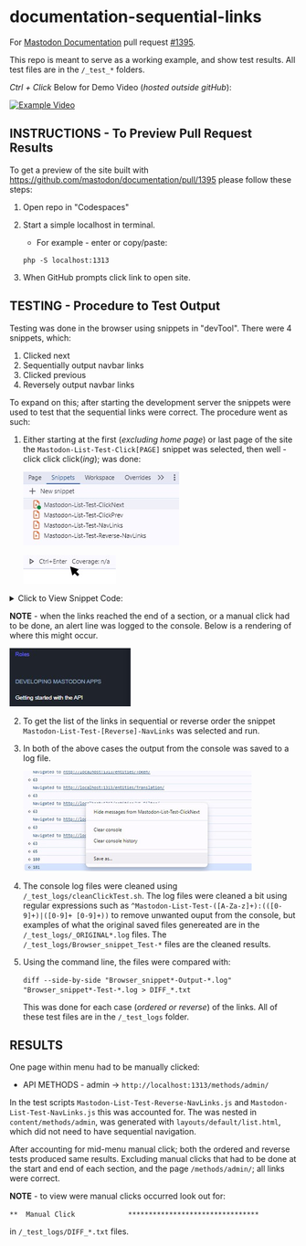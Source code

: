 # documentation-sequential-links
For [Mastodon Documentation](https://github.com/mastodon/documentation) pull request 
[#1395](https://github.com/mastodon/documentation/pull/1395). 

This repo is meant to serve as a working example, and show test results.
All test files are in the `/_test_*` folders.

_Ctrl + Click_ Below for Demo Video (_hosted outside gitHub_):

[![Example Video](https://practicing.xyz/gitHub/Process/ExampleVideos/documentation-sequential-links/videoImg.jpg)](https://practicing.xyz/gitHub/Process/ExampleVideos/documentation-sequential-links/Example.webm)

## INSTRUCTIONS - To Preview Pull Request Results
To get a preview of the site built with 
https://github.com/mastodon/documentation/pull/1395 
please follow these steps:
 1. Open repo in "Codespaces"
 2. Start a simple localhost in terminal.
    - For example - enter or copy/paste: 
    
    ``` 
    php -S localhost:1313
    ```
    
 3. When GitHub prompts click link to open site.


## TESTING - Procedure to Test Output
Testing was done in the browser using snippets in "devTool". There were 4 snippets, which:

  1. Clicked next
  2. Sequentially output navbar links
  3. Clicked previous
  4. Reversely output navbar links

To expand on this; after starting the development server the snippets were used to test that
the sequential links were correct. The procedure went as such:

1. Either starting at the first \(<em>excluding home page</em>\) or last page of the site 
   the `Mastodon-List-Test-Click[PAGE]` snippet was selected, then well - click click 
   click\(<em>ing</em>\); was done:

   ![list of browser snippets](/_test_img/browser_snippets.jpg)
   
   ![click to run snippet](/_test_img/running_snippet.jpg)
   
<details>

<br><br>

<summary>Click to View Snippet Code:</summary>

<strong>Mastodon-List-Test-ClickNext</strong>
<details>
<summary>Click to Expand</summary>

Duplicated file [/_test_snippets/Mastodon-List-Test-ClickNext.js](/_test_snippets/Mastodon-List-Test-ClickNext.js)

```
// Mastodon-List-Test-ClickPrev.js
// Scroll "active" link into view, then click previous link.

var activePage = document.getElementsByClassName("active")[0];
var previousLink = document.getElementById("previousLink");

// activePage.scrollIntoView();
setTimeout(function() {  
  if (previousLink == undefined) {   
    console.log("**  Manual Click             ********************************************************************");
  } else {
    previousLink.click();
  }
}, 100);

```
</details>

<strong>Mastodon-List-Test-ClickPrev</strong>
<details>
<summary>Click to Expand</summary>

Duplicated file [/_test_snippets/Mastodon-List-Test-ClickPrev.js](/_test_snippets/Mastodon-List-Test-ClickPrev.js)

```
// Mastodon-List-Test-ClickNext.js
// Scroll "active" link into view, then click next link.

var activePage = document.getElementsByClassName("active")[0];
var nextLink = document.getElementById("nextLink");

// activePage.scrollIntoView();
setTimeout(function() {  
  if (nextLink == undefined) {   
    console.log("**  Manual Click             ********************************************************************");
  } else {
    nextLink.click();
  }
}, 100);

```
</details>

<strong>Mastodon-List-Test-NavLinks</strong>
<details>
<summary>Click to Expand</summary>

Duplicated file [/_test_snippets/Mastodon-List-Test-NavLinks.js](/_test_snippets/Mastodon-List-Test-NavLinks.js)

```
// Mastodon-List-Test-NavLinks.js
// Output the href value from navbar in sequential order.

var text = "Navigated to ";
var midMenuManualClick = "http://localhost:1313/methods/admin/";
var selectSidebar = document.getElementsByTagName("nav")[0];
var navUL = selectSidebar.getElementsByTagName("ul")[0];
var navLI = navUL.getElementsByTagName("li");
var navLILen = navLI.length;
// Extract links.
for (i = 0; i < navLILen; i++) {
  let navLIATag = navLI[i].getElementsByTagName("a");
  let parEl = navLI[i].parentElement;
  if (parEl.className != "") {
    console.log(text + navLIATag[0].href);
    let nextLITag = navLI[i].nextElementSibling;
    let parElPrevSibling = navLI[i].parentElement;
    if (
       ((nextLITag == null || nextLITag == undefined) &&
         parElPrevSibling.previousElementSibling.className == "sub-title") || 
         navLIATag[0].href == midMenuManualClick) {
      console.log("**  Manual Click             ********************************************************************");
    } 
  }
}

```
</details>

<strong>Mastodon-List-Test-Reverse-NavLinks</strong>
<details>
<summary>Click to Expand</summary>

Duplicated file [/_test_snippets/Mastodon-List-Test-Reverse-NavLinks.js](/_test_snippets/Mastodon-List-Test-Reverse-NavLinks.js)

```
// Mastodon-List-Test-Reverse-NavLinks.js
// Output the href value from navbar in reverse sequential order.

var text = "Navigated to ";
var midMenuManualClick = "http://localhost:1313/methods/admin/";
var selectSidebar = document.getElementsByTagName("nav")[0];
var navUL = selectSidebar.getElementsByTagName("ul")[0];
var navLI = navUL.getElementsByTagName("li");
var navLILen = navLI.length;
// Extract links.
for (i = Number(navLILen-1); i >= 0; i--) {
  let navLIATag = navLI[i].getElementsByTagName("a");
  let parEl = navLI[i].parentElement;
  if (parEl.className != "") {
    console.log(text + navLIATag[0].href);
    let prevLITag = navLI[i].previousElementSibling;
    let parElPrevSibling = navLI[i].parentElement;
    if (
       ((prevLITag == null || prevLITag == undefined) &&
         parElPrevSibling.previousElementSibling.className == "sub-title") ||
         navLIATag[0].href == midMenuManualClick) {
      console.log("**  Manual Click             ********************************************************************");
    } 
  }
}

```
</details>     

<br><br>

</details>

<strong>NOTE</strong> - when the links reached the end of a section, or a manual click
had to be done, an alert line was logged to the console. Below is a rendering of where
this might occur.
  
![example of end of section](/_test_img/screen_for_manual_click.jpg)
  
2. To get the list of the links in sequential or reverse order the snippet 
   `Mastodon-List-Test-[Reverse]-NavLinks` was selected and run.
 
3. In both of the above cases the output from the console was saved to a log file.

   ![save logged console](/_test_img/save_console.jpg)
   
4. The console log files were cleaned using `/_test_logs/cleanClickTest.sh`. The log files 
   were cleaned a bit using regular expressions such as 
   `^Mastodon-List-Test-([A-Za-z]+):(([0-9]+)|([0-9]+ [0-9]+))` to remove unwanted ouput 
   from the console, but examples of what the original saved files genereated are in the 
   `/_test_logs/_ORIGINAL*.log` files. The `/_test_logs/Browser_snippet_Test-*` files 
   are the cleaned results.
   
5. Using the command line, the files were compared with:
   
   `diff --side-by-side "Browser_snippet*-Output-*.log" "Browser_snippet*-Test-*.log > DIFF_*.txt`
   
   This was done for each case \(<em>ordered or reverse</em>\) of the links. All of these test files 
   are in the `/_test_logs` folder.
   
## RESULTS
One page within menu had to be manually clicked:  <br>

- API METHODS - admin -\> ` http://localhost:1313/methods/admin/ `

In the test scripts `Mastodon-List-Test-Reverse-NavLinks.js` and `Mastodon-List-Test-NavLinks.js`
this was accounted for. The was nested in `content/methods/admin`, was generated with 
`layouts/default/list.html`, which did not need to have sequential navigation. 


After accounting for mid-menu manual click; both the ordered and reverse tests produced same 
results. Excluding manual clicks that had to be done at the start and end of each section, 
and the page `/methods/admin/`; all links were correct.

<strong>NOTE</strong> - to view were manual clicks occurred look out for:

`**  Manual Click             ********************************`

in `/_test_logs/DIFF_*.txt` files.
    
